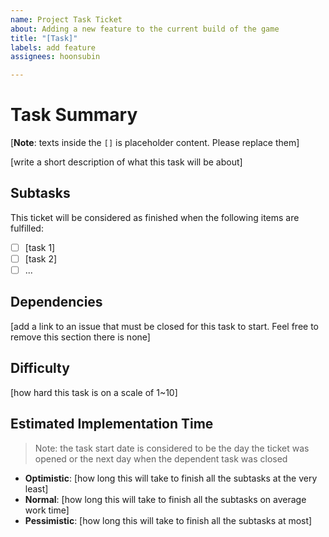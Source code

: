 ```yaml
---
name: Project Task Ticket
about: Adding a new feature to the current build of the game
title: "[Task]"
labels: add feature
assignees: hoonsubin

---
```


# Task Summary

[**Note**: texts inside the `[]` is placeholder content. Please replace them]

[write a short description of what this task will be about]

## Subtasks

This ticket will be considered as finished when the following items are fulfilled:

- [ ] [task 1]
- [ ] [task 2]
- [ ] ...

## Dependencies

[add a link to an issue that must be closed for this task to start. Feel free to remove this section there is none]

## Difficulty

[how hard this task is on a scale of 1~10]

## Estimated Implementation Time

> Note: the task start date is considered to be the day the ticket was opened or the next day when the dependent task was closed

- **Optimistic**: [how long this will take to finish all the subtasks at the very least]
- **Normal**: [how long this will take to finish all the subtasks on average work time]
- **Pessimistic**: [how long this will take to finish all the subtasks at most]
